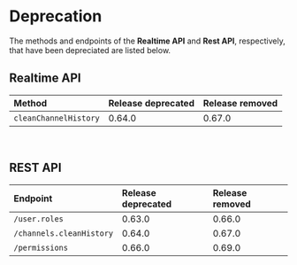 # Deprecation

The methods and endpoints of the <b>Realtime API</b> and <b>Rest API</b>, respectively, that have been depreciated are listed below.

## Realtime API

| Method                | Release deprecated | Release removed |
| :-------------------- | :----------------- | :-------------- |
| `cleanChannelHistory` | 0.64.0             | 0.67.0          |

<br>

## REST API

| Endpoint                 | Release deprecated | Release removed |
| :----------------------- | :----------------- | :-------------- |
| `/user.roles`            | 0.63.0             | 0.66.0          |
| `/channels.cleanHistory` | 0.64.0             | 0.67.0          |
| `/permissions`           | 0.66.0             | 0.69.0          |
